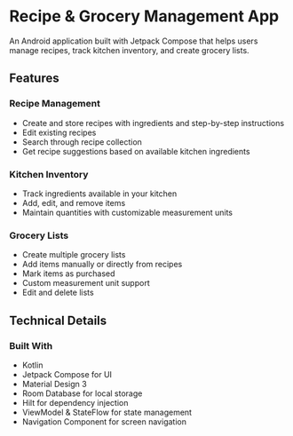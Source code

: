 # Recipe & Grocery Management App

An Android application built with Jetpack Compose that helps users manage recipes, track kitchen inventory, and create grocery lists.

## Features

### Recipe Management
- Create and store recipes with ingredients and step-by-step instructions
- Edit existing recipes
- Search through recipe collection
- Get recipe suggestions based on available kitchen ingredients

### Kitchen Inventory
- Track ingredients available in your kitchen
- Add, edit, and remove items
- Maintain quantities with customizable measurement units

### Grocery Lists
- Create multiple grocery lists
- Add items manually or directly from recipes
- Mark items as purchased
- Custom measurement unit support
- Edit and delete lists

## Technical Details

### Built With
- Kotlin
- Jetpack Compose for UI
- Material Design 3
- Room Database for local storage
- Hilt for dependency injection
- ViewModel & StateFlow for state management
- Navigation Component for screen navigation

